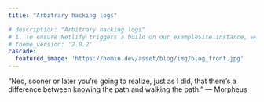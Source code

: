 ```yaml
---
title: "Arbitrary hacking logs"

# description: "Arbitrary hacking logs"
# 1. To ensure Netlify triggers a build on our exampleSite instance, we need to change a file in the exampleSite directory.
# theme_version: '2.8.2'
cascade:
  featured_image: 'https://homin.dev/asset/blog/img/blog_front.jpg'
---
```

“Neo, sooner or later you’re going to realize, just as I did, that there’s a difference between knowing the path and walking the path.” ― Morpheus